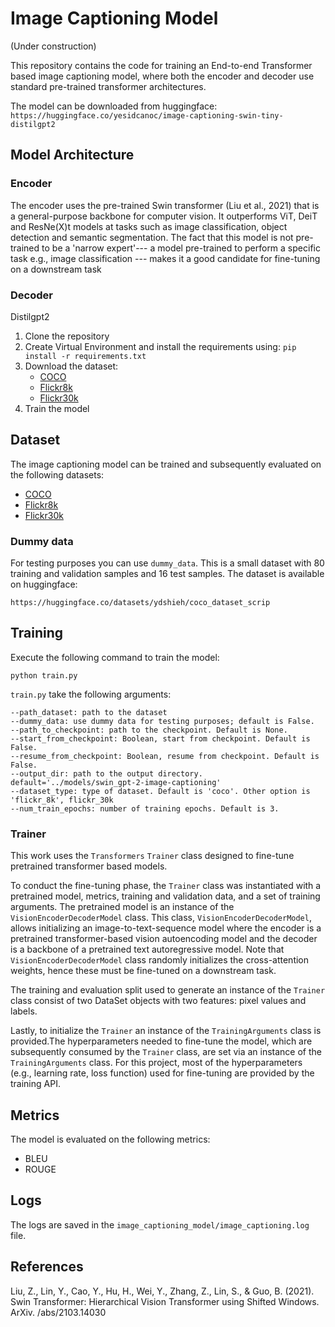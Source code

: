 # Image Captioning Model
(Under construction)

This repository contains the code for training an End-to-end Transformer based image captioning model, where both the encoder and decoder use standard pre-trained transformer architectures.

The model can be downloaded from huggingface:
```https://huggingface.co/yesidcanoc/image-captioning-swin-tiny-distilgpt2```

## Model Architecture
### Encoder
The encoder uses the pre-trained Swin transformer (Liu et al., 2021) that is a general-purpose backbone for computer vision. It outperforms ViT, DeiT and ResNe(X)t models at tasks such as image classification, object detection and semantic segmentation. The fact that this model is not pre-trained to be a 'narrow expert'--- a model pre-trained to perform a specific task e.g., image classification --- makes it a good candidate for fine-tuning on a downstream task

### Decoder

Distilgpt2



1. Clone the repository
2. Create Virtual Environment and install the requirements using: `pip install -r requirements.txt`
3. Download the dataset:
    - [COCO](https://cocodataset.org/#home)
    - [Flickr8k](https://www.kaggle.com/adityajn105/flickr8k)
    - [Flickr30k](https://www.kaggle.com/hsankesara/flickr-image-dataset)
4. Train the model

## Dataset
The image captioning model can be trained and subsequently evaluated on the following datasets:

- [COCO](https://cocodataset.org/#home)
- [Flickr8k](https://www.kaggle.com/adityajn105/flickr8k)
- [Flickr30k](https://www.kaggle.com/hsankesara/flickr-image-dataset)

### Dummy data
For testing purposes you can use `dummy_data`. This is a small dataset with 80 training and validation samples and 16 test samples. The dataset is available on huggingface:
```
https://huggingface.co/datasets/ydshieh/coco_dataset_scrip
```

## Training

Execute the following command to train the model:
```
python train.py 
```
`train.py` take the following arguments:
```     
--path_dataset: path to the dataset
--dummy_data: use dummy data for testing purposes; default is False.
--path_to_checkpoint: path to the checkpoint. Default is None.
--start_from_checkpoint: Boolean, start from checkpoint. Default is False.
--resume_from_checkpoint: Boolean, resume from checkpoint. Default is False.
--output_dir: path to the output directory. default='../models/swin_gpt-2-image-captioning'
--dataset_type: type of dataset. Default is 'coco'. Other option is 'flickr_8k', flickr_30k
--num_train_epochs: number of training epochs. Default is 3.

```

### Trainer

This work uses the `Transformers` `Trainer` class designed to fine-tune pretrained transformer based models.
  

To conduct the fine-tuning phase, the `Trainer` class was instantiated with a pretrained model, metrics, training and validation data, and a set of training arguments.
The pretrained model is an instance of the `VisionEncoderDecoderModel` class. This class, `VisionEncoderDecoderModel`, allows initializing an image-to-text-sequence model where the encoder is a pretrained transformer-based vision autoencoding model and the decoder is a backbone of a pretrained text autoregressive model. Note that `VisionEncoderDecoderModel` class randomly initializes the cross-attention weights, hence these must be fine-tuned on a downstream task. 

The training and evaluation split used  to generate an instance of the `Trainer` class consist of two DataSet objects with two features: pixel values and labels. 

Lastly, to initialize the `Trainer` an instance of the `TrainingArguments` class is provided.The hyperparameters needed to fine-tune the model, which are subsequently consumed by the `Trainer` class, are set via an instance of the `TrainingArguments` class. For this project, most of the hyperparameters (e.g., learning rate, loss function) used for fine-tuning are provided by the training API.


## Metrics
The model is evaluated on the following metrics:
- BLEU
- ROUGE

## Logs
The logs are saved in the `image_captioning_model/image_captioning.log` file.
## References
Liu, Z., Lin, Y., Cao, Y., Hu, H., Wei, Y., Zhang, Z., Lin, S., & Guo, B. (2021). Swin Transformer: Hierarchical Vision Transformer using Shifted Windows. ArXiv. /abs/2103.14030